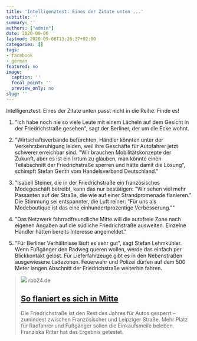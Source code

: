 ```yaml
---
title: 'Intelligenztest: Eines der Zitate unten ...'
subtitle: ''
summary: ''
authors: ["admin"]
date: 2020-09-06
lastmod: 2020-09-06T13:26:37+02:00
categories: []
tags:
- facebook
- german
featured: no
image:
  caption: ''
  focal_point: ''
  preview_only: no
slug: ''
---
```

Intelligenztest: Eines der Zitate unten passt nicht in die Reihe. Finde es!

1. "Ich habe noch nie so viele Leute mit einem Lächeln auf dem Gesicht in der Friedrichstraße gesehen", sagt der Berliner, der um die Ecke wohnt.

2. "Wirtschaftsverbände befürchten, Händler könnten unter der Verkehrsberuhigung leiden, weil ihre Geschäfte für Autofahrer jetzt schwerer erreichbar sind. "Wir brauchen Mobilitätskonzepte der Zukunft, aber es ist ein Irrtum zu glauben, man könnte einen Teilabschnitt der Friedrichstraße sperren und hätte damit die Lösung", schimpft Stefan Genth vom Handelsverband Deutschland."

3. "Isabell Steiner, die in der Friedrichstraße ein französisches Modegeschäft betreibt, kann das nur bestätigen: "Wir sehen viel mehr Passanten auf der Straße, die wie auf einer Strandpromenade flanieren." Die Stimmung sei entspannter, die Luft reiner: "Für uns als Modeboutique ist das eine einhundertprozentige Verbesserung.""

4. "Das Netzwerk fahrradfreundliche Mitte will die autofreie Zone nach eigenen Angaben auf die südliche Friedrichstraße ausweiten. Einzelne Händler hätten bereits Interesse angemeldet."

5. "Für Berliner Verhältnisse läuft es sehr gut", sagt Stefan Lehmkühler. Wenn Fußgänger den Radweg queren wollen, werde das einfach per Blickkontakt gelöst. Für Lieferfahrzeuge gibt es in den Nebenstraßen ausgewiesene Ladezonen. Feuerwehr und Polizei dürfen auf dem 500 Meter langen Abschnitt der Friedrichstraße weiterhin fahren.
> [![](https://www.rbb24.de/content/dam/rbb/rbb/rbb24/2020/2020_09/rbb-Reporter/Stra-enschildFranziskaRitter.jpg.jpg/size=708x398.jpg)](https://www.rbb24.de/panorama/beitrag/2020/09/berlin-friedrichstrasse-autofrei.html)
> rbb24.de
> ## [So flaniert es sich in Mitte](https://www.rbb24.de/panorama/beitrag/2020/09/berlin-friedrichstrasse-autofrei.html)
>
>Die Friedrichstraße ist den Rest des Jahres für Autos gesperrt – zumindest zwischen Französischer und Leipziger Straße. Mehr Platz für Radfahrer und Fußgänger sollen die Einkaufsmeile beleben. Franziska Ritter hat das Ergebnis getestet.


